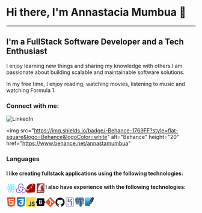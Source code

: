 

# Hi there, I'm Annastacia Mumbua 👋

---

## I'm a FullStack Software Developer and a Tech Enthusiast

I enjoy learning new things and sharing my knowledge with others.I am passionate about building scalable and maintainable software solutions.

In my free time, I enjoy reading, watching movies, listening to music and watching Formula 1.

### Connect with me:
    
<img
    src="https://img.shields.io/badge/-LinkedIn-0077B5?style=flat-square&logo=Linkedin&logoColor=white"
    alt="LinkedIn"
    height="20"
    href="https://www.linkedin.com/in/annastacia-mumbua-0b1b3b1b3/"
/>

<!-- Behance -->

<img
    src="https://img.shields.io/badge/-Behance-1769FF?style=flat-square&logo=Behance&logoColor=white"
    alt="Behance"
    height="20"
    href="https://www.behance.net/annastamumbua"







### Languages

#### I like creating fullstack applications using the following technologies:



<img align="left" alt="React" width="26px" src="https://raw.githubusercontent.com/devicons/devicon/master/icons/react/react-original.svg" />



<img align="left" alt="Redux" width="26px" src="https://raw.githubusercontent.com/devicons/devicon/master/icons/redux/redux-original.svg" />



<img align="left" alt="Ruby" width="26px" src="https://raw.githubusercontent.com/devicons/devicon/master/icons/ruby/ruby-original.svg" />


<img align="left" alt="Rails" width="26px" src="https://raw.githubusercontent.com/devicons/devicon/master/icons/rails/rails-original-wordmark.svg" />

#### I also have experience with the following technologies:

<img align="left" alt="HTML" width="26px" src="https://raw.githubusercontent.com/devicons/devicon/master/icons/html5/html5-original.svg" />

<img align="left" alt="CSS" width="26px" src="https://raw.githubusercontent.com/devicons/devicon/master/icons/css3/css3-original.svg" />



<img align="left" alt="JavaScript" width="26px" src="https://raw.githubusercontent.com/devicons/devicon/master/icons/javascript/javascript-original.svg" />



<img align="left" alt="Bootstrap" width="26px" src="https://raw.githubusercontent.com/devicons/devicon/master/icons/bootstrap/bootstrap-plain.svg" />



<img align="left" alt="Git" width="26px" src="https://raw.githubusercontent.com/devicons/devicon/master/icons/git/git-original.svg" />



<img align="left" alt="GitHub" width="26px" src="https://raw.githubusercontent.com/devicons/devicon/master/icons/github/github-original.svg" />



<img align="left" alt="Heroku" width="26px" src="https://raw.githubusercontent.com/devicons/devicon/master/icons/heroku/heroku-original.svg" />



<img align="left" alt="Postgres" width="26px" src="https://raw.githubusercontent.com/devicons/devicon/master/icons/postgresql/postgresql-original.svg" />


<img align="left" alt="SQLite3" width="26px" src="https://raw.githubusercontent.com/devicons/devicon/master/icons/sqlite/sqlite-original.svg" />


